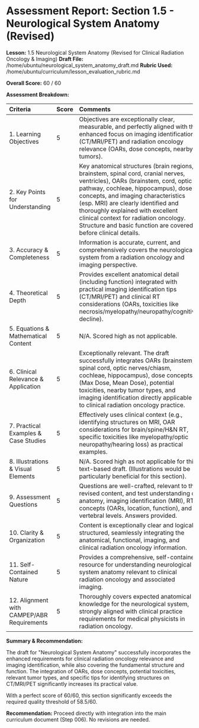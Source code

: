 # Assessment Report: Section 1.5 - Neurological System Anatomy (Revised)

**Lesson:** 1.5 Neurological System Anatomy (Revised for Clinical Radiation Oncology & Imaging)
**Draft File:** /home/ubuntu/neurological_system_anatomy_draft.md
**Rubric Used:** /home/ubuntu/curriculum/lesson_evaluation_rubric.md

**Overall Score:** 60 / 60

**Assessment Breakdown:**

| Criteria                             | Score | Comments |
| :----------------------------------- | :---- | :------- |
| 1. Learning Objectives           | 5     | Objectives are exceptionally clear, measurable, and perfectly aligned with the enhanced focus on imaging identification (CT/MRI/PET) and radiation oncology relevance (OARs, dose concepts, nearby tumors). |
| 2. Key Points for Understanding  | 5     | Key anatomical structures (brain regions, brainstem, spinal cord, cranial nerves, ventricles), OARs (brainstem, cord, optic pathway, cochleae, hippocampus), dose concepts, and imaging characteristics (esp. MRI) are clearly identified and thoroughly explained with excellent clinical context for radiation oncology. Structure and basic function are covered before clinical details. |
| 3. Accuracy & Completeness       | 5     | Information is accurate, current, and comprehensively covers the neurological system from a radiation oncology and imaging perspective. |
| 4. Theoretical Depth             | 5     | Provides excellent anatomical detail (including function) integrated with practical imaging identification tips (CT/MRI/PET) and clinical RT considerations (OARs, toxicities like necrosis/myelopathy/neuropathy/cognitive decline). |
| 5. Equations & Mathematical Content | 5     | N/A. Scored high as not applicable. |
| 6. Clinical Relevance & Application | 5     | Exceptionally relevant. The draft successfully integrates OARs (brainstem, spinal cord, optic nerves/chiasm, cochleae, hippocampus), dose concepts (Max Dose, Mean Dose), potential toxicities, nearby tumor types, and imaging identification directly applicable to clinical radiation oncology practice. |
| 7. Practical Examples & Case Studies | 5     | Effectively uses clinical context (e.g., identifying structures on MRI, OAR considerations for brain/spine/H&N RT, specific toxicities like myelopathy/optic neuropathy/hearing loss) as practical examples. |
| 8. Illustrations & Visual Elements | 5     | N/A. Scored high as not applicable for this text-based draft. (Illustrations would be particularly beneficial for this section). |
| 9. Assessment Questions          | 5     | Questions are well-crafted, relevant to the revised content, and test understanding of anatomy, imaging identification (MRI), RT concepts (OARs, location, function), and vertebral levels. Answers provided. |
| 10. Clarity & Organization        | 5     | Content is exceptionally clear and logically structured, seamlessly integrating the anatomical, functional, imaging, and clinical radiation oncology information. |
| 11. Self-Contained Nature         | 5     | Provides a comprehensive, self-contained resource for understanding neurological system anatomy relevant to clinical radiation oncology and associated imaging. |
| 12. Alignment with CAMPEP/ABR Requirements | 5     | Thoroughly covers expected anatomical knowledge for the neurological system, strongly aligned with clinical practice requirements for medical physicists in radiation oncology. |

**Summary & Recommendation:**

The draft for "Neurological System Anatomy" successfully incorporates the enhanced requirements for clinical radiation oncology relevance and imaging identification, while also covering the fundamental structure and function. The integration of OARs, dose concepts, potential toxicities, relevant tumor types, and specific tips for identifying structures on CT/MRI/PET significantly increases its practical value.

With a perfect score of 60/60, this section significantly exceeds the required quality threshold of 58.5/60.

**Recommendation:** Proceed directly with integration into the main curriculum document (Step 006). No revisions are needed.
